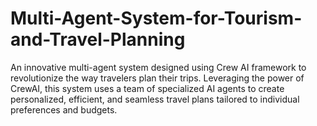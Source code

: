 # Multi-Agent-System-for-Tourism-and-Travel-Planning
An innovative multi-agent system designed using Crew AI framework to revolutionize the way travelers plan their trips. Leveraging the power of CrewAI, this system uses a team of specialized AI agents to create personalized, efficient, and seamless travel plans tailored to individual preferences and budgets.
